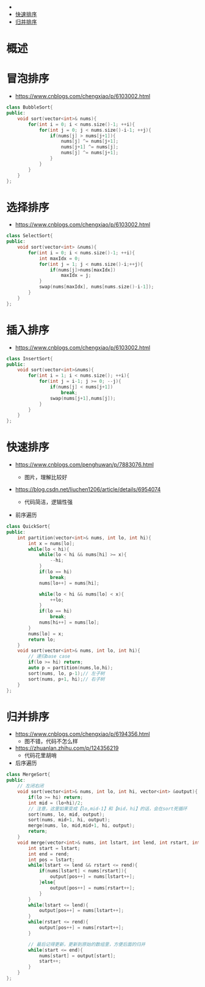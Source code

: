 - [](#)
- [快速排序](#快速排序)
- [归并排序](#归并排序)

# 概述
# 冒泡排序
- https://www.cnblogs.com/chengxiao/p/6103002.html
```cpp
class BubbleSort{
public:
    void sort(vector<int>& nums){
        for(int i = 0; i < nums.size()-1; ++i){
            for(int j = 0; j < nums.size()-i-1; ++j){
                if(nums[j] > nums[j+1]){
                    nums[j] ^= nums[j+1];
                    nums[j+1] ^= nums[j];
                    nums[j] ^= nums[j+1];
                }
            }
        }
    }
};
```

# 选择排序
- https://www.cnblogs.com/chengxiao/p/6103002.html
```cpp
class SelectSort{
public:
    void sort(vector<int> &nums){
        for(int i = 0; i < nums.size()-1; ++i){
            int maxIdx = 0;
            for(int j = 1; j < nums.size()-i;++j){
                if(nums[j]>nums[maxIdx])
                    maxIdx = j;
            }
            swap(nums[maxIdx], nums[nums.size()-i-1]);
        }
    }
};

```
# 插入排序
- https://www.cnblogs.com/chengxiao/p/6103002.html

```cpp
class InsertSort{
public:
    void sort(vector<int>&nums){
        for(int i = 1; i < nums.size(); ++i){
            for(int j = i-1; j >= 0; --j){
                if(nums[j] < nums[j+1])
                    break;
                swap(nums[j+1],nums[j]);
            }
        }
    }
};

```

# 快速排序
- https://www.cnblogs.com/penghuwan/p/7883076.html
  - 图片，理解比较好
- https://blog.csdn.net/liuchen1206/article/details/6954074
  - 代码简洁，逻辑性强

- 前序遍历
```cpp
class QuickSort{
public:
    int partition(vector<int>& nums, int lo, int hi){
        int x = nums[lo];
        while(lo < hi){
            while(lo < hi && nums[hi] >= x){
                --hi;
            }
            if(lo == hi)
                break;
            nums[lo++] = nums[hi];

            while(lo < hi && nums[lo] < x){
                ++lo;
            }
            if(lo == hi)
                break;
            nums[hi++] = nums[lo];
        }
        nums[lo] = x;
        return lo;
    }
    void sort(vector<int>& nums, int lo, int hi){
        // 递归base case
        if(lo >= hi) return;
        auto p = partition(nums,lo,hi);
        sort(nums, lo, p-1);// 左子树
        sort(nums, p+1, hi);// 右子树
    }
};
```

# 归并排序
- https://www.cnblogs.com/chengxiao/p/6194356.html
  - 图不错，代码不怎么样
- https://zhuanlan.zhihu.com/p/124356219
  - 代码花里胡哨
- 后序遍历

```cpp
class MergeSort{
public:
    // 左闭右闭
    void sort(vector<int>& nums, int lo, int hi, vector<int> &output){
        if(lo >= hi) return;
        int mid = (lo+hi)/2;
        // 注意，这里如果变成【lo,mid-1】和【mid，hi】的话，会在sort死循环
        sort(nums, lo, mid, output);
        sort(nums, mid+1, hi, output);
        merge(nums, lo, mid,mid+1, hi, output);
        return;
    }
    void merge(vector<int>& nums, int lstart, int lend, int rstart, int rend, vector<int> &output){
        int start = lstart;
        int end = rend;
        int pos = lstart;
        while(lstart <= lend && rstart <= rend){
            if(nums[lstart] < nums[rstart]){
                output[pos++] = nums[lstart++];
            }else{
                output[pos++] = nums[rstart++];
            }
        }
        while(lstart <= lend){
            output[pos++] = nums[lstart++];
        }
        while(rstart <= rend){
            output[pos++] = nums[rstart++];
        }

        // 最后记得更新，更新到原始的数组里，方便后面的归并
        while(start <= end){
            nums[start] = output[start];
            start++;
        }
    }
};
```